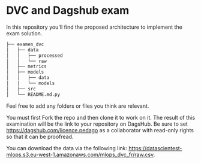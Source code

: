 # DVC and Dagshub exam
In this repository you'll find the proposed architecture to implement the exam solution.

```bash       
├── examen_dvc          
│   ├── data       
│   │   ├── processed      
│   │   └── raw       
│   ├── metrics       
│   ├── models      
│   │   ├── data      
│   │   └── models        
│   ├── src       
│   └── README.md.py       
```
Feel free to add any folders or files you think are relevant.

You must first Fork the repo and then clone it to work on it. The result of this examination will be the link to your repository on DagsHub. Be sure to set https://dagshub.com/licence.pedago as a collaborator with read-only rights so that it can be proofread.

You can download the data via the following link: https://datascientest-mlops.s3.eu-west-1.amazonaws.com/mlops_dvc_fr/raw.csv.

